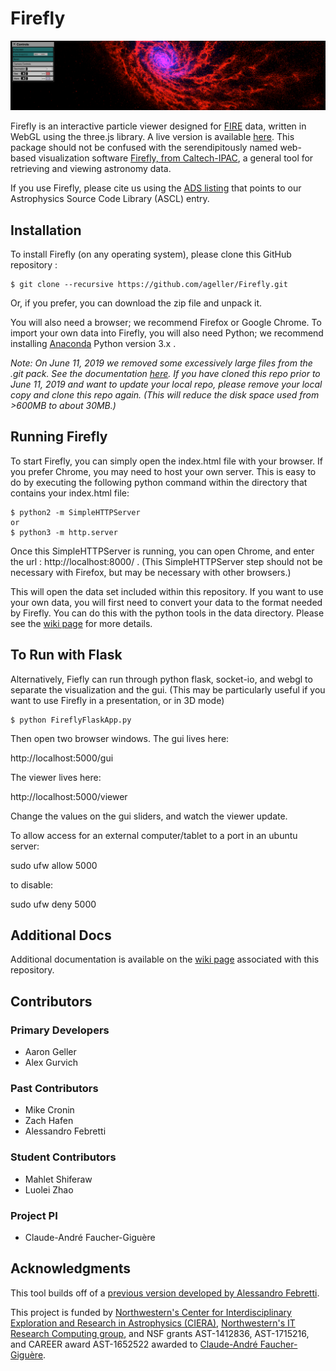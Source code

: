 # Firefly

![Firefly snapshot](static/docs/screenGrab.png)

Firefly is an interactive particle viewer designed for [FIRE](http://galaxies.northwestern.edu/fire-simulations/) data, written in WebGL using the three.js library. A live version is available [here](https://ageller.github.io/Firefly/).
This package should not be confused with the serendipitously named web-based visualization software [Firefly, from Caltech-IPAC](https://github.com/Caltech-IPAC/firefly), a general tool for retrieving and viewing astronomy data.

If you use Firefly, please cite us using the [ADS listing](http://adsabs.harvard.edu/abs/2018ascl.soft10021G) that points to our Astrophysics Source Code Library (ASCL) entry.

## Installation

To install Firefly (on any operating system), please clone this GitHub repository :
```
$ git clone --recursive https://github.com/ageller/Firefly.git
```

Or, if you prefer, you can download the zip file and unpack it.  

You will also need a browser; we recommend Firefox or Google Chrome. To import your own data into Firefly, you will also need Python; we recommend installing [Anaconda](https://www.anaconda.com/download/) Python version 3.x .

_Note: On June 11, 2019 we removed some excessively large files from the .git pack.  See the documentation [here](static/docs/READMEcleanPack.md).  If you have cloned this repo prior to June 11, 2019 and want to update your local repo, please remove your local copy and clone this repo again.  (This will reduce the disk space used from >600MB to about 30MB.)_

## Running Firefly

To start Firefly, you can simply open the index.html file with your browser. If you prefer Chrome, you may need to host your own server.  This is easy to do by executing the following python command within the directory that contains your index.html file:

```
$ python2 -m SimpleHTTPServer
or
$ python3 -m http.server
```

Once this SimpleHTTPServer is running, you can open Chrome, and enter the url : http://localhost:8000/ .  (This SimpleHTTPServer step should not be necessary with Firefox, but may be necessary with other browsers.)

This will open the data set included within this repository.  If you want to use your own data, you will first need to convert your data to the format needed by Firefly.  You can do this with the python tools in the data directory.  Please see the [wiki page](https://github.com/ageller/Firefly/wiki) for more details.  


## To Run with Flask

Alternatively, Fiefly can run through python flask, socket-io, and webgl to separate the visualization and the gui.  (This may be particularly useful if you want to use Firefly in a presentation, or in 3D mode)


```
$ python FireflyFlaskApp.py
```

Then open two browser windows.  The gui lives here:

http://localhost:5000/gui

The viewer lives here:

http://localhost:5000/viewer

Change the values on the gui sliders, and watch the viewer update.

To allow access for an external computer/tablet to a port in an ubuntu server:

sudo ufw allow 5000

to disable:

sudo ufw deny 5000

## Additional Docs

Additional documentation is available on the [wiki page](https://github.com/ageller/Firefly/wiki) associated with this repository.

## Contributors 
### Primary Developers
* Aaron Geller
* Alex Gurvich
### Past Contributors 
* Mike Cronin
* Zach Hafen
* Alessandro Febretti
### Student Contributors
* Mahlet Shiferaw 
* Luolei Zhao
### Project PI
* Claude-André Faucher-Giguère 


## Acknowledgments
This tool builds off of a [previous version developed by Alessandro Febretti](https://github.com/nuitrcs/firefly). 

This project is funded by [Northwestern's Center for Interdisciplinary Exploration and Research in Astrophysics (CIERA)](https://ciera.northwestern.edu/),  [Northwestern's IT Research Computing group](https://www.it.northwestern.edu/research/index.html), and NSF grants AST-1412836, AST-1715216, and CAREER award AST-1652522 awarded to [Claude-André Faucher-Giguère](https://www.physics.northwestern.edu/people/faculty/core-faculty/claude-andre-faucher-giguere.html).
